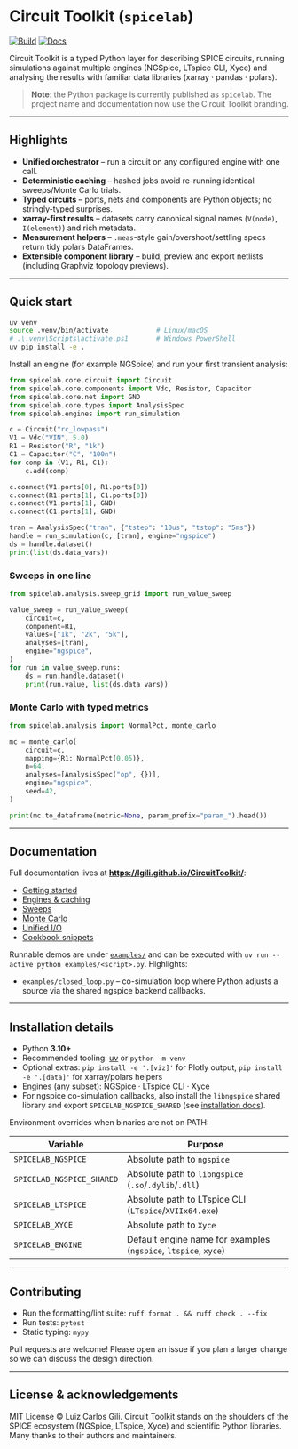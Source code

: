 # Circuit Toolkit (`spicelab`)

[![Build](https://github.com/lgili/circuit_toolkit/actions/workflows/ci.yml/badge.svg)](https://github.com/lgili/circuit_toolkit/actions/workflows/ci.yml)
[![Docs](https://img.shields.io/badge/docs-latest-brightgreen.svg)](https://lgili.github.io/CircuitToolkit/)

Circuit Toolkit is a typed Python layer for describing SPICE circuits, running
simulations against multiple engines (NGSpice, LTspice CLI, Xyce) and analysing
the results with familiar data libraries (xarray · pandas · polars).

> **Note**: the Python package is currently published as `spicelab`. The project
> name and documentation now use the Circuit Toolkit branding.

---

## Highlights
- **Unified orchestrator** – run a circuit on any configured engine with one call.
- **Deterministic caching** – hashed jobs avoid re-running identical sweeps/Monte Carlo trials.
- **Typed circuits** – ports, nets and components are Python objects; no stringly-typed surprises.
- **xarray-first results** – datasets carry canonical signal names (`V(node)`, `I(element)`) and rich metadata.
- **Measurement helpers** – `.meas`-style gain/overshoot/settling specs return tidy polars DataFrames.
- **Extensible component library** – build, preview and export netlists (including Graphviz topology previews).

---

## Quick start
```bash
uv venv
source .venv/bin/activate            # Linux/macOS
# .\.venv\Scripts\activate.ps1       # Windows PowerShell
uv pip install -e .
```
Install an engine (for example NGSpice) and run your first transient analysis:

```python
from spicelab.core.circuit import Circuit
from spicelab.core.components import Vdc, Resistor, Capacitor
from spicelab.core.net import GND
from spicelab.core.types import AnalysisSpec
from spicelab.engines import run_simulation

c = Circuit("rc_lowpass")
V1 = Vdc("VIN", 5.0)
R1 = Resistor("R", "1k")
C1 = Capacitor("C", "100n")
for comp in (V1, R1, C1):
    c.add(comp)

c.connect(V1.ports[0], R1.ports[0])
c.connect(R1.ports[1], C1.ports[0])
c.connect(V1.ports[1], GND)
c.connect(C1.ports[1], GND)

tran = AnalysisSpec("tran", {"tstep": "10us", "tstop": "5ms"})
handle = run_simulation(c, [tran], engine="ngspice")
ds = handle.dataset()
print(list(ds.data_vars))
```

### Sweeps in one line
```python
from spicelab.analysis.sweep_grid import run_value_sweep

value_sweep = run_value_sweep(
    circuit=c,
    component=R1,
    values=["1k", "2k", "5k"],
    analyses=[tran],
    engine="ngspice",
)
for run in value_sweep.runs:
    ds = run.handle.dataset()
    print(run.value, list(ds.data_vars))
```

### Monte Carlo with typed metrics
```python
from spicelab.analysis import NormalPct, monte_carlo

mc = monte_carlo(
    circuit=c,
    mapping={R1: NormalPct(0.05)},
    n=64,
    analyses=[AnalysisSpec("op", {})],
    engine="ngspice",
    seed=42,
)

print(mc.to_dataframe(metric=None, param_prefix="param_").head())
```
---

## Documentation
Full documentation lives at **https://lgili.github.io/CircuitToolkit/**:

- [Getting started](https://lgili.github.io/CircuitToolkit/getting-started/)
- [Engines & caching](https://lgili.github.io/CircuitToolkit/engines/)
- [Sweeps](https://lgili.github.io/CircuitToolkit/sweeps-step/)
- [Monte Carlo](https://lgili.github.io/CircuitToolkit/monte-carlo/)
- [Unified I/O](https://lgili.github.io/CircuitToolkit/unified-io/)
- [Cookbook snippets](https://lgili.github.io/CircuitToolkit/cookbook/)

Runnable demos are under [`examples/`](examples/) and can be executed with
`uv run --active python examples/<script>.py`. Highlights:

- `examples/closed_loop.py` – co-simulation loop where Python adjusts a source
  via the shared ngspice backend callbacks.

---

## Installation details
- Python **3.10+**
- Recommended tooling: [uv](https://github.com/astral-sh/uv) or `python -m venv`
- Optional extras: `pip install -e '.[viz]'` for Plotly output, `pip install -e '.[data]'` for xarray/polars helpers
- Engines (any subset): NGSpice · LTspice CLI · Xyce
- For ngspice co-simulation callbacks, also install the `libngspice` shared
  library and export `SPICELAB_NGSPICE_SHARED` (see [installation docs](https://lgili.github.io/CircuitToolkit/installation/)).

Environment overrides when binaries are not on PATH:

| Variable | Purpose |
|----------|---------|
| `SPICELAB_NGSPICE` | Absolute path to `ngspice` |
| `SPICELAB_NGSPICE_SHARED` | Absolute path to `libngspice` (`.so`/`.dylib`/`.dll`) |
| `SPICELAB_LTSPICE` | Absolute path to LTspice CLI (`LTspice`/`XVIIx64.exe`) |
| `SPICELAB_XYCE` | Absolute path to `Xyce` |
| `SPICELAB_ENGINE` | Default engine name for examples (`ngspice`, `ltspice`, `xyce`) |

---

## Contributing
- Run the formatting/lint suite: `ruff format . && ruff check . --fix`
- Run tests: `pytest`
- Static typing: `mypy`

Pull requests are welcome! Please open an issue if you plan a larger change so
we can discuss the design direction.

---

## License & acknowledgements
MIT License © Luiz Carlos Gili. Circuit Toolkit stands on the shoulders of the
SPICE ecosystem (NGSpice, LTspice, Xyce) and scientific Python libraries. Many
thanks to their authors and maintainers.
